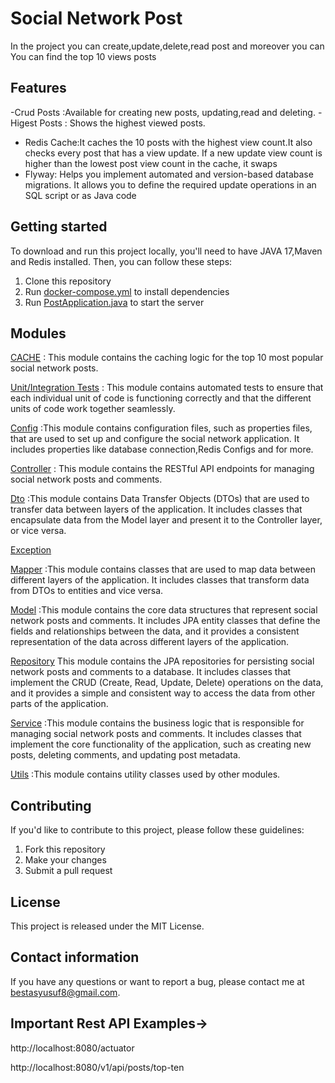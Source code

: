 
# Social Network Post

In the project you can create,update,delete,read post and moreover you can
You can find the top 10 views posts
## Features
 -Crud Posts :Available for creating new posts, updating,read and deleting.
 -Higest Posts : Shows the highest viewed posts.
- Redis Cache:It caches the 10 posts with the highest view count.It also checks every post that has a view update. If a new update view count is higher than the lowest post view count in the cache, it swaps
- Flyway:  Helps you implement automated and version-based database migrations. It allows you to define the required update operations in an SQL script or as Java code

## Getting started

To download and run this project locally, you'll need to have JAVA 17,Maven and Redis installed. 
Then, you can follow these steps:

1. Clone this repository
2. Run [docker-compose.yml](docker-compose.yml) to install dependencies
3. Run [PostApplication.java](src%2Fmain%2Fjava%2Fcom%2Fsocialnetwork%2Fpost%2FPostApplication.java) to start the server

## Modules
[CACHE](src%2Fmain%2Fjava%2Fcom%2Fsocialnetwork%2Fpost%2Fcache) : This module contains the caching logic for the top 10 most popular social network posts.

[Unit/Integration Tests](src%2Ftest) :  This module contains automated tests to ensure that each individual unit of code is functioning correctly and that the different units of code work together seamlessly.

[Config](src%2Fmain%2Fjava%2Fcom%2Fsocialnetwork%2Fpost%2Fconfig) :This module contains configuration files, such as properties files, that are used to set up and configure the social network application. It includes properties like database connection,Redis Configs and for more.

[Controller](src%2Fmain%2Fjava%2Fcom%2Fsocialnetwork%2Fpost%2Fcontroller) : This module contains the RESTful API endpoints for managing social network posts and comments.

[Dto](src%2Fmain%2Fjava%2Fcom%2Fsocialnetwork%2Fpost%2Fdto) :This module contains Data Transfer Objects (DTOs) that are used to transfer data between layers of the application. It includes classes that encapsulate data from the Model layer and present it to the Controller layer, or vice versa.

[Exception](src%2Fmain%2Fjava%2Fcom%2Fsocialnetwork%2Fpost%2Fexception)

[Mapper](src%2Fmain%2Fjava%2Fcom%2Fsocialnetwork%2Fpost%2Fmapper) :This module contains classes that are used to map data between different layers of the application. It includes classes that transform data from DTOs to entities and vice versa.

[Model](src%2Fmain%2Fjava%2Fcom%2Fsocialnetwork%2Fpost%2Fmodel) :This module contains the core data structures that represent social network posts and comments. It includes JPA entity classes that define the fields and relationships between the data, and it provides a consistent representation of the data across different layers of the application.

[Repository](src%2Fmain%2Fjava%2Fcom%2Fsocialnetwork%2Fpost%2Frepository) This module contains the JPA repositories for persisting social network posts and comments to a database. It includes classes that implement the CRUD (Create, Read, Update, Delete) operations on the data, and it provides a simple and consistent way to access the data from other parts of the application.

[Service](src%2Fmain%2Fjava%2Fcom%2Fsocialnetwork%2Fpost%2Fservice) :This module contains the business logic that is responsible for managing social network posts and comments. It includes classes that implement the core functionality of the application, such as creating new posts, deleting comments, and updating post metadata.

[Utils](src%2Fmain%2Fjava%2Fcom%2Fsocialnetwork%2Fpost%2Futils) :This module contains utility classes used by other modules.

## Contributing

If you'd like to contribute to this project, please follow these guidelines:

1. Fork this repository
2. Make your changes
3. Submit a pull request

## License

This project is released under the MIT License.

## Contact information

If you have any questions or want to report a bug, please contact me at bestasyusuf8@gmail.com.


## Important Rest API Examples->

http://localhost:8080/actuator

http://localhost:8080/v1/api/posts/top-ten
